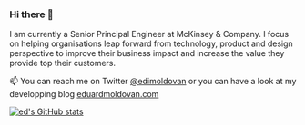 ### Hi there 👋

I am currently a Senior Principal Engineer at McKinsey & Company. I focus on helping organisations leap forward from technology, product and design perspective to improve their business impact and increase the value they provide top their customers.

📫 You can reach me on Twitter [@edimoldovan](https://twitter.com/edimoldovan) or you can have a look at my developping blog [eduardmoldovan.com](eduardmoldovan.com)

[![ed's GitHub stats](https://github-readme-stats.vercel.app/api?username=edimoldovan)](https://github.com/edimoldovan/github-readme-stats)

<!--
**edimoldovan/edimoldovan** is a ✨ _special_ ✨ repository because its `README.md` (this file) appears on your GitHub profile.

Here are some ideas to get you started:

- 🔭 I’m currently working on ...
- 🌱 I’m currently learning ...
- 👯 I’m looking to collaborate on ...
- 🤔 I’m looking for help with ...
- 💬 Ask me about ...
- 📫 How to reach me: ...
- 😄 Pronouns: ...
- ⚡ Fun fact: ...
-->
